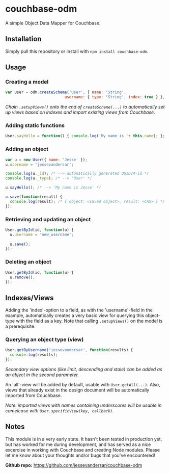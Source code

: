 couchbase-odm
=============

A simple Object Data Mapper for Couchbase.

Installation
------------
Simply pull this repository or install with `npm install couchbase-odm`.

Usage
-----

### Creating a model
```javascript
var User = odm.createScheme('User', { name: 'String',
						  username: { type: 'String', index: true } }, couchbase_connection);
```

_Chain `.setupViews()` onto the end of `createScheme(...)` to automatically set up views based on indexes and import existing views from Couchbase._

### Adding static functions
```javascript
User.sayHello = function() { console.log('My name is '+ this.name); };
```

### Adding an object
```javascript
var u = new User({ name: 'Jesse' });
u.username = 'jessevandersar';

console.log(u._id); /* --> automatically generated UUIDv4-id */
console.log(u._type); /* --> 'User' */

u.sayHello(); /* --> 'My name is Jesse' */

u.save(function(result) {
  console.log(result); /* { object: <saved object>, result: <CAS> } */
});
```

### Retrieving and updating an object
```javascript
User.getById(id, function(u) {
  u.username = 'new_username';
	
  u.save();
});
```

### Deleting an object
```javascript
User.getById(id, function(u) {
  u.remove();
});
```

Indexes/Views
-------------

Adding the 'index'-option to a field, as with the 'username'-field in the example, automatically creates a very basic view for querying this object-type with the field as a key. Note that calling `.setupViews()` on the model is a prerequisite.

### Querying an object type (view)
```javascript
User.getByUsername('jessevandersar', function(results) {
  console.log(results);
});
```

_Secondary view options (like limit, descending and stale) can be added as an object in the second parameter._

An 'all'-view will be added by default, usable with `User.getAll(...)`.
Also, views that already exist in the design document will be automatically imported from Couchbase.

_Note: imported views with names containing underscores will be usable in camelcase with `User.specificView(key, callback)`._

Notes
-----

This module is in a very early state. It hasn't been tested in production yet, but has worked for me during development, and has served as a nice excercise in working with Couchbase and creating Node modules.
Please let me know about your thoughts and/or bugs that you've encountered!

**Github repo:** https://github.com/jessevandersar/couchbase-odm